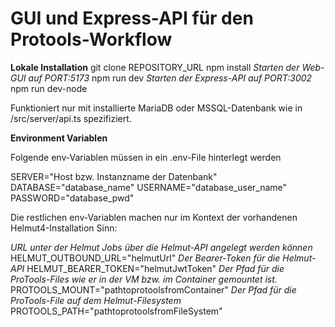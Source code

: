 # GUI und Express-API für den Protools-Workflow

**Lokale Installation**
git clone REPOSITORY_URL
npm install
*Starten der Web-GUI auf PORT:5173*
npm run dev
*Starten der Express-API auf PORT:3002*
npm run dev-node

Funktioniert nur mit installierte MariaDB oder MSSQL-Datenbank wie in /src/server/api.ts spezifiziert.

**Environment Variablen**

Folgende env-Variablen müssen in ein .env-File hinterlegt werden

SERVER="Host bzw. Instanzname der Datenbank"
DATABASE="database_name"
USERNAME="database_user_name"
PASSWORD="database_pwd"

Die restlichen env-Variablen machen nur im Kontext der vorhandenen Helmut4-Installation Sinn:

*URL unter der Helmut Jobs über die Helmut-API angelegt werden können*
HELMUT_OUTBOUND_URL="helmutUrl"
*Der Bearer-Token für die Helmut-API*
HELMUT_BEARER_TOKEN="helmutJwtToken"
*Der Pfad für die ProTools-Files wie er in der VM bzw. im Container gemountet ist.*
PROTOOLS_MOUNT="pathtoprotoolsfromContainer"
*Der Pfad für die ProTools-File auf dem Helmut-Filesystem*
PROTOOLS_PATH="pathtoprotoolsfromFileSystem"